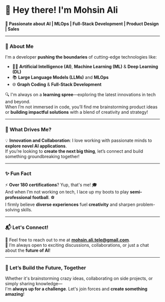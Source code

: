 # 👋 **Hey there! I'm Mohsin Ali**  
**🚀 Passionate about AI | MLOps | Full-Stack Development | Product Design | Sales**  

---

### 🧠 **About Me**  
I'm a developer **pushing the boundaries** of cutting-edge technologies like:
- 🧑‍💻 **Artificial Intelligence (AI)**, **Machine Learning (ML)** & **Deep Learning (DL)**  
- 📚 **Large Language Models (LLMs)** and **MLOps**  
- 🌐 **Graph Coding** & **Full-Stack Development**

🔍 I'm always on a **learning spree**—exploring the latest innovations in tech and beyond.  
When I’m not immersed in code, you’ll find me brainstorming product ideas or **building impactful solutions** with a blend of creativity and strategy!

---

### 🌟 **What Drives Me?**  
💡 **Innovation and Collaboration**: I love working with passionate minds to **explore novel AI applications**.  
If you’re looking to **create the next big thing**, let’s connect and build something groundbreaking together!

---

### ✨ **Fun Fact**  
⚡ **Over 180 certifications**? Yup, that's me! 🎓  
And when I’m not working on tech, I lace up my boots to play **semi-professional football**. ⚽️  
I firmly believe **diverse experiences** fuel **creativity** and sharpen problem-solving skills. 

---

### 📬 **Let's Connect!**  
📧 Feel free to reach out to me at **mohsin.ali.tele@gmail.com**.  
🤝 I’m always open to exciting discussions, collaborations, or just a chat about the **future of AI**!

---

### 🎯 **Let’s Build the Future, Together**  
Whether it's brainstorming crazy ideas, collaborating on side projects, or simply sharing knowledge—  
I'm **always up for a challenge**. Let's join forces and **create something amazing**!
